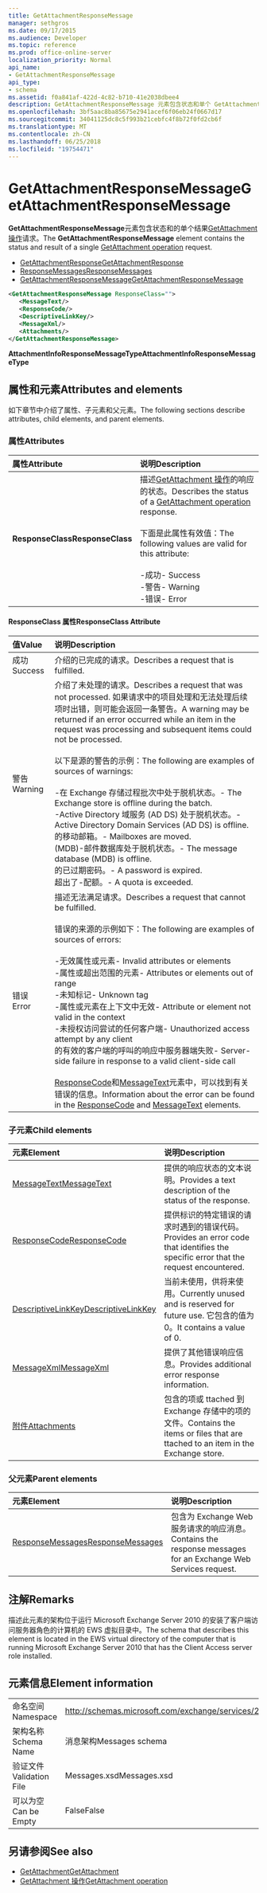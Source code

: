 ```yaml
---
title: GetAttachmentResponseMessage
manager: sethgros
ms.date: 09/17/2015
ms.audience: Developer
ms.topic: reference
ms.prod: office-online-server
localization_priority: Normal
api_name:
- GetAttachmentResponseMessage
api_type:
- schema
ms.assetid: f0a841af-422d-4c82-b710-41e2038dbee4
description: GetAttachmentResponseMessage 元素包含状态和单个 GetAttachment 操作请求的结果。
ms.openlocfilehash: 3bf5aac8ba85675e2941acef6f06eb24f0667d17
ms.sourcegitcommit: 34041125dc8c5f993b21cebfc4f8b72f0fd2cb6f
ms.translationtype: MT
ms.contentlocale: zh-CN
ms.lasthandoff: 06/25/2018
ms.locfileid: "19754471"
---
```

# <a name="getattachmentresponsemessage"></a><span data-ttu-id="320b1-103">GetAttachmentResponseMessage</span><span class="sxs-lookup"><span data-stu-id="320b1-103">GetAttachmentResponseMessage</span></span>

<span data-ttu-id="320b1-104">**GetAttachmentResponseMessage**元素包含状态和的单个结果[GetAttachment 操作](getattachment-operation.md)请求。</span><span class="sxs-lookup"><span data-stu-id="320b1-104">The **GetAttachmentResponseMessage** element contains the status and result of a single [GetAttachment operation](getattachment-operation.md) request.</span></span> 
  
- [<span data-ttu-id="320b1-105">GetAttachmentResponse</span><span class="sxs-lookup"><span data-stu-id="320b1-105">GetAttachmentResponse</span></span>](getattachmentresponse.md) 
- [<span data-ttu-id="320b1-106">ResponseMessages</span><span class="sxs-lookup"><span data-stu-id="320b1-106">ResponseMessages</span></span>](responsemessages.md) 
- [<span data-ttu-id="320b1-107">GetAttachmentResponseMessage</span><span class="sxs-lookup"><span data-stu-id="320b1-107">GetAttachmentResponseMessage</span></span>](getattachmentresponsemessage.md)
  
```xml
<GetAttachmentResponseMessage ResponseClass="">
   <MessageText/>
   <ResponseCode/>
   <DescriptiveLinkKey/>
   <MessageXml/>
   <Attachments/>
</GetAttachmentResponseMessage>
```

 <span data-ttu-id="320b1-108">**AttachmentInfoResponseMessageType**</span><span class="sxs-lookup"><span data-stu-id="320b1-108">**AttachmentInfoResponseMessageType**</span></span>
## <a name="attributes-and-elements"></a><span data-ttu-id="320b1-109">属性和元素</span><span class="sxs-lookup"><span data-stu-id="320b1-109">Attributes and elements</span></span>

<span data-ttu-id="320b1-110">如下章节中介绍了属性、子元素和父元素。</span><span class="sxs-lookup"><span data-stu-id="320b1-110">The following sections describe attributes, child elements, and parent elements.</span></span>
  
### <a name="attributes"></a><span data-ttu-id="320b1-111">属性</span><span class="sxs-lookup"><span data-stu-id="320b1-111">Attributes</span></span>

|<span data-ttu-id="320b1-112">**属性**</span><span class="sxs-lookup"><span data-stu-id="320b1-112">**Attribute**</span></span>|<span data-ttu-id="320b1-113">**说明**</span><span class="sxs-lookup"><span data-stu-id="320b1-113">**Description**</span></span>|
|:-----|:-----|
|<span data-ttu-id="320b1-114">**ResponseClass**</span><span class="sxs-lookup"><span data-stu-id="320b1-114">**ResponseClass**</span></span> <br/> | <span data-ttu-id="320b1-115">描述[GetAttachment 操作](getattachment-operation.md)的响应的状态。</span><span class="sxs-lookup"><span data-stu-id="320b1-115">Describes the status of a [GetAttachment operation](getattachment-operation.md) response.</span></span><br/><br/> <span data-ttu-id="320b1-116">下面是此属性有效值：</span><span class="sxs-lookup"><span data-stu-id="320b1-116">The following values are valid for this attribute:</span></span> <br/> <br/><span data-ttu-id="320b1-117">-成功</span><span class="sxs-lookup"><span data-stu-id="320b1-117">-  Success</span></span>  <br/><span data-ttu-id="320b1-118">-警告</span><span class="sxs-lookup"><span data-stu-id="320b1-118">-  Warning</span></span>  <br/><span data-ttu-id="320b1-119">-错误</span><span class="sxs-lookup"><span data-stu-id="320b1-119">-  Error</span></span>  <br/> |
   
#### <a name="responseclass-attribute"></a><span data-ttu-id="320b1-120">ResponseClass 属性</span><span class="sxs-lookup"><span data-stu-id="320b1-120">ResponseClass Attribute</span></span>

|<span data-ttu-id="320b1-121">**值**</span><span class="sxs-lookup"><span data-stu-id="320b1-121">**Value**</span></span>|<span data-ttu-id="320b1-122">**说明**</span><span class="sxs-lookup"><span data-stu-id="320b1-122">**Description**</span></span>|
|:-----|:-----|
|<span data-ttu-id="320b1-123">成功</span><span class="sxs-lookup"><span data-stu-id="320b1-123">Success</span></span>  <br/> |<span data-ttu-id="320b1-124">介绍的已完成的请求。</span><span class="sxs-lookup"><span data-stu-id="320b1-124">Describes a request that is fulfilled.</span></span>  <br/> |
|<span data-ttu-id="320b1-125">警告</span><span class="sxs-lookup"><span data-stu-id="320b1-125">Warning</span></span>  <br/> | <span data-ttu-id="320b1-126">介绍了未处理的请求。</span><span class="sxs-lookup"><span data-stu-id="320b1-126">Describes a request that was not processed.</span></span> <span data-ttu-id="320b1-127">如果请求中的项目处理和无法处理后续项时出错，则可能会返回一条警告。</span><span class="sxs-lookup"><span data-stu-id="320b1-127">A warning may be returned if an error occurred while an item in the request was processing and subsequent items could not be processed.</span></span> <br/><br/><span data-ttu-id="320b1-128">以下是源的警告的示例：</span><span class="sxs-lookup"><span data-stu-id="320b1-128">The following are examples of sources of warnings:</span></span> <br/> <br/><span data-ttu-id="320b1-129">-在 Exchange 存储过程批次中处于脱机状态。</span><span class="sxs-lookup"><span data-stu-id="320b1-129">-  The Exchange store is offline during the batch.</span></span>  <br/><span data-ttu-id="320b1-130">-Active Directory 域服务 (AD DS) 处于脱机状态。</span><span class="sxs-lookup"><span data-stu-id="320b1-130">-  Active Directory Domain Services (AD DS) is offline.</span></span>  <br/><span data-ttu-id="320b1-131">的移动邮箱。</span><span class="sxs-lookup"><span data-stu-id="320b1-131">-  Mailboxes are moved.</span></span>  <br/><span data-ttu-id="320b1-132">(MDB)-邮件数据库处于脱机状态。</span><span class="sxs-lookup"><span data-stu-id="320b1-132">-  The message database (MDB) is offline.</span></span>  <br/><span data-ttu-id="320b1-133">的已过期密码。</span><span class="sxs-lookup"><span data-stu-id="320b1-133">-  A password is expired.</span></span>  <br/><span data-ttu-id="320b1-134">超出了-配额。</span><span class="sxs-lookup"><span data-stu-id="320b1-134">-  A quota is exceeded.</span></span>  <br/> |
|<span data-ttu-id="320b1-135">错误</span><span class="sxs-lookup"><span data-stu-id="320b1-135">Error</span></span>  <br/> | <span data-ttu-id="320b1-136">描述无法满足请求。</span><span class="sxs-lookup"><span data-stu-id="320b1-136">Describes a request that cannot be fulfilled.</span></span> <br/><br/><span data-ttu-id="320b1-137">错误的来源的示例如下：</span><span class="sxs-lookup"><span data-stu-id="320b1-137">The following are examples of sources of errors:</span></span>  <br/><br/><span data-ttu-id="320b1-138">-无效属性或元素</span><span class="sxs-lookup"><span data-stu-id="320b1-138">-  Invalid attributes or elements</span></span>  <br/><span data-ttu-id="320b1-139">-属性或超出范围的元素</span><span class="sxs-lookup"><span data-stu-id="320b1-139">-  Attributes or elements out of range</span></span>  <br/><span data-ttu-id="320b1-140">-未知标记</span><span class="sxs-lookup"><span data-stu-id="320b1-140">-  Unknown tag</span></span>  <br/><span data-ttu-id="320b1-141">-属性或元素在上下文中无效</span><span class="sxs-lookup"><span data-stu-id="320b1-141">-  Attribute or element not valid in the context</span></span>  <br/><span data-ttu-id="320b1-142">-未授权访问尝试的任何客户端</span><span class="sxs-lookup"><span data-stu-id="320b1-142">-  Unauthorized access attempt by any client</span></span>  <br/><span data-ttu-id="320b1-143">的有效的客户端的呼叫的响应中服务器端失败</span><span class="sxs-lookup"><span data-stu-id="320b1-143">-  Server-side failure in response to a valid client-side call</span></span>  <br/><br/>  <span data-ttu-id="320b1-144">[ResponseCode](responsecode.md)和[MessageText](messagetext.md)元素中，可以找到有关错误的信息。</span><span class="sxs-lookup"><span data-stu-id="320b1-144">Information about the error can be found in the [ResponseCode](responsecode.md) and [MessageText](messagetext.md) elements.</span></span>  <br/> |
   
### <a name="child-elements"></a><span data-ttu-id="320b1-145">子元素</span><span class="sxs-lookup"><span data-stu-id="320b1-145">Child elements</span></span>

|<span data-ttu-id="320b1-146">**元素**</span><span class="sxs-lookup"><span data-stu-id="320b1-146">**Element**</span></span>|<span data-ttu-id="320b1-147">**说明**</span><span class="sxs-lookup"><span data-stu-id="320b1-147">**Description**</span></span>|
|:-----|:-----|
|[<span data-ttu-id="320b1-148">MessageText</span><span class="sxs-lookup"><span data-stu-id="320b1-148">MessageText</span></span>](messagetext.md) <br/> |<span data-ttu-id="320b1-149">提供的响应状态的文本说明。</span><span class="sxs-lookup"><span data-stu-id="320b1-149">Provides a text description of the status of the response.</span></span>  <br/> |
|[<span data-ttu-id="320b1-150">ResponseCode</span><span class="sxs-lookup"><span data-stu-id="320b1-150">ResponseCode</span></span>](responsecode.md) <br/> |<span data-ttu-id="320b1-151">提供标识的特定错误的请求时遇到的错误代码。</span><span class="sxs-lookup"><span data-stu-id="320b1-151">Provides an error code that identifies the specific error that the request encountered.</span></span>  <br/> |
|[<span data-ttu-id="320b1-152">DescriptiveLinkKey</span><span class="sxs-lookup"><span data-stu-id="320b1-152">DescriptiveLinkKey</span></span>](descriptivelinkkey.md) <br/> |<span data-ttu-id="320b1-153">当前未使用，供将来使用。</span><span class="sxs-lookup"><span data-stu-id="320b1-153">Currently unused and is reserved for future use.</span></span> <span data-ttu-id="320b1-154">它包含的值为 0。</span><span class="sxs-lookup"><span data-stu-id="320b1-154">It contains a value of 0.</span></span>  <br/> |
|[<span data-ttu-id="320b1-155">MessageXml</span><span class="sxs-lookup"><span data-stu-id="320b1-155">MessageXml</span></span>](messagexml.md) <br/> |<span data-ttu-id="320b1-156">提供了其他错误响应信息。</span><span class="sxs-lookup"><span data-stu-id="320b1-156">Provides additional error response information.</span></span>  <br/> |
|[<span data-ttu-id="320b1-157">附件</span><span class="sxs-lookup"><span data-stu-id="320b1-157">Attachments</span></span>](attachments-ex15websvcsotherref.md) <br/> |<span data-ttu-id="320b1-158">包含的项或 ttached 到 Exchange 存储中的项的文件。</span><span class="sxs-lookup"><span data-stu-id="320b1-158">Contains the items or files that are ttached to an item in the Exchange store.</span></span>  <br/> |
   
### <a name="parent-elements"></a><span data-ttu-id="320b1-159">父元素</span><span class="sxs-lookup"><span data-stu-id="320b1-159">Parent elements</span></span>

|<span data-ttu-id="320b1-160">**元素**</span><span class="sxs-lookup"><span data-stu-id="320b1-160">**Element**</span></span>|<span data-ttu-id="320b1-161">**说明**</span><span class="sxs-lookup"><span data-stu-id="320b1-161">**Description**</span></span>|
|:-----|:-----|
|[<span data-ttu-id="320b1-162">ResponseMessages</span><span class="sxs-lookup"><span data-stu-id="320b1-162">ResponseMessages</span></span>](responsemessages.md) <br/> |<span data-ttu-id="320b1-163">包含为 Exchange Web 服务请求的响应消息。</span><span class="sxs-lookup"><span data-stu-id="320b1-163">Contains the response messages for an Exchange Web Services request.</span></span>  <br/> |
   
## <a name="remarks"></a><span data-ttu-id="320b1-164">注解</span><span class="sxs-lookup"><span data-stu-id="320b1-164">Remarks</span></span>

<span data-ttu-id="320b1-165">描述此元素的架构位于运行 Microsoft Exchange Server 2010 的安装了客户端访问服务器角色的计算机的 EWS 虚拟目录中。</span><span class="sxs-lookup"><span data-stu-id="320b1-165">The schema that describes this element is located in the EWS virtual directory of the computer that is running Microsoft Exchange Server 2010 that has the Client Access server role installed.</span></span>
  
## <a name="element-information"></a><span data-ttu-id="320b1-166">元素信息</span><span class="sxs-lookup"><span data-stu-id="320b1-166">Element information</span></span>

|||
|:-----|:-----|
|<span data-ttu-id="320b1-167">命名空间</span><span class="sxs-lookup"><span data-stu-id="320b1-167">Namespace</span></span>  <br/> |http://schemas.microsoft.com/exchange/services/2006/messages  <br/> |
|<span data-ttu-id="320b1-168">架构名称</span><span class="sxs-lookup"><span data-stu-id="320b1-168">Schema Name</span></span>  <br/> |<span data-ttu-id="320b1-169">消息架构</span><span class="sxs-lookup"><span data-stu-id="320b1-169">Messages schema</span></span>  <br/> |
|<span data-ttu-id="320b1-170">验证文件</span><span class="sxs-lookup"><span data-stu-id="320b1-170">Validation File</span></span>  <br/> |<span data-ttu-id="320b1-171">Messages.xsd</span><span class="sxs-lookup"><span data-stu-id="320b1-171">Messages.xsd</span></span>  <br/> |
|<span data-ttu-id="320b1-172">可以为空</span><span class="sxs-lookup"><span data-stu-id="320b1-172">Can be Empty</span></span>  <br/> |<span data-ttu-id="320b1-173">False</span><span class="sxs-lookup"><span data-stu-id="320b1-173">False</span></span>  <br/> |
   
## <a name="see-also"></a><span data-ttu-id="320b1-174">另请参阅</span><span class="sxs-lookup"><span data-stu-id="320b1-174">See also</span></span>

- [<span data-ttu-id="320b1-175">GetAttachment</span><span class="sxs-lookup"><span data-stu-id="320b1-175">GetAttachment</span></span>](getattachment.md) 
- [<span data-ttu-id="320b1-176">GetAttachment 操作</span><span class="sxs-lookup"><span data-stu-id="320b1-176">GetAttachment operation</span></span>](getattachment-operation.md)

